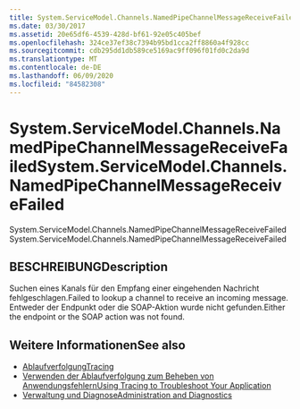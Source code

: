 ```yaml
---
title: System.ServiceModel.Channels.NamedPipeChannelMessageReceiveFailed
ms.date: 03/30/2017
ms.assetid: 20e65df6-4539-428d-bf61-92e05c405bef
ms.openlocfilehash: 324ce37ef38c7394b95bd1cca2ff8860a4f928cc
ms.sourcegitcommit: cdb295dd1db589ce5169ac9ff096f01fd0c2da9d
ms.translationtype: MT
ms.contentlocale: de-DE
ms.lasthandoff: 06/09/2020
ms.locfileid: "84582308"
---
```

# <a name="systemservicemodelchannelsnamedpipechannelmessagereceivefailed"></a><span data-ttu-id="0c47a-102">System.ServiceModel.Channels.NamedPipeChannelMessageReceiveFailed</span><span class="sxs-lookup"><span data-stu-id="0c47a-102">System.ServiceModel.Channels.NamedPipeChannelMessageReceiveFailed</span></span>
<span data-ttu-id="0c47a-103">System.ServiceModel.Channels.NamedPipeChannelMessageReceiveFailed</span><span class="sxs-lookup"><span data-stu-id="0c47a-103">System.ServiceModel.Channels.NamedPipeChannelMessageReceiveFailed</span></span>  
  
## <a name="description"></a><span data-ttu-id="0c47a-104">BESCHREIBUNG</span><span class="sxs-lookup"><span data-stu-id="0c47a-104">Description</span></span>  
 <span data-ttu-id="0c47a-105">Suchen eines Kanals für den Empfang einer eingehenden Nachricht fehlgeschlagen.</span><span class="sxs-lookup"><span data-stu-id="0c47a-105">Failed to lookup a channel to receive an incoming message.</span></span> <span data-ttu-id="0c47a-106">Entweder der Endpunkt oder die SOAP-Aktion wurde nicht gefunden.</span><span class="sxs-lookup"><span data-stu-id="0c47a-106">Either the endpoint or the SOAP action was not found.</span></span>  
  
## <a name="see-also"></a><span data-ttu-id="0c47a-107">Weitere Informationen</span><span class="sxs-lookup"><span data-stu-id="0c47a-107">See also</span></span>

- [<span data-ttu-id="0c47a-108">Ablaufverfolgung</span><span class="sxs-lookup"><span data-stu-id="0c47a-108">Tracing</span></span>](index.md)
- [<span data-ttu-id="0c47a-109">Verwenden der Ablaufverfolgung zum Beheben von Anwendungsfehlern</span><span class="sxs-lookup"><span data-stu-id="0c47a-109">Using Tracing to Troubleshoot Your Application</span></span>](using-tracing-to-troubleshoot-your-application.md)
- [<span data-ttu-id="0c47a-110">Verwaltung und Diagnose</span><span class="sxs-lookup"><span data-stu-id="0c47a-110">Administration and Diagnostics</span></span>](../index.md)
